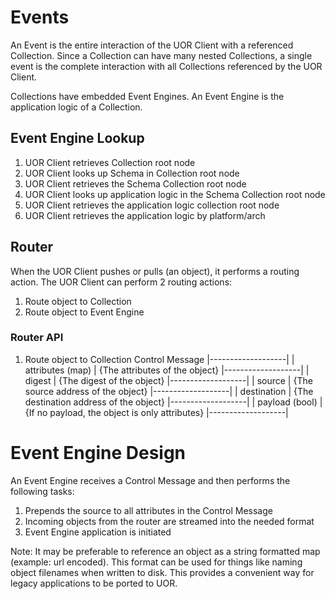 # Events

An Event is the entire interaction of the UOR Client with a referenced Collection. Since a Collection can have many nested Collections, a single event is the complete interaction with all Collections referenced by the UOR Client.

Collections have embedded Event Engines. An Event Engine is the application logic of a Collection. 

## Event Engine Lookup

1. UOR Client retrieves Collection root node
2. UOR Client looks up Schema in Collection root node
3. UOR Client retrieves the Schema Collection root node
4. UOR Client looks up application logic in the Schema Collection root node
5. UOR Client retrieves the application logic collection root node
6. UOR Client retrieves the application logic by platform/arch


## Router

When the UOR Client pushes or pulls (an object), it performs a routing action. The UOR Client can perform 2 routing actions:

1. Route object to Collection
2. Route object to Event Engine


### Router API
1. Route object to Collection Control Message
|-------------------|
| attributes (map)  | {The attributes of the object}
|-------------------|
| digest            | {The digest of the object}
|-------------------|
| source            | {The source address of the object}
|-------------------|
| destination       | {The destination address of the object}
|-------------------|
| payload (bool)    | {If no payload, the object is only attributes}
|-------------------|

# Event Engine Design

An Event Engine receives a Control Message and then performs the following tasks:

1. Prepends the source to all attributes in the Control Message
2. Incoming objects from the router are streamed into the needed format
3. Event Engine application is initiated

Note: It may be preferable to reference an object as a string formatted map (example: url encoded). This format can be used for things like naming object filenames when written to disk. This provides a convenient way for legacy applications to be ported to UOR. 









